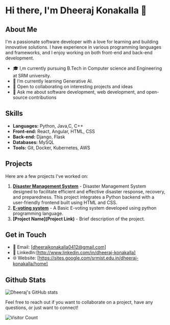 # Hi there, I'm Dheeraj Konakalla 👋
## About Me

I'm a passionate software developer with a love for learning and building innovative solutions. I have experience in various programming languages and frameworks, and I enjoy working on both front-end and back-end development.

- 🎓 I,m currently pursuing B.Tech in Computer science and Engineering at SRM university.
- 🌱 I’m currently learning Generative AI.
- 🤝 Open to collaborating on interesting projects and ideas
- 💬 Ask me about software development, web development, and open-source contributions

## Skills

- **Languages:** Python, Java,C, C++
- **Front-end:** React, Angular, HTML, CSS
- **Back-end:** Django, Flask
- **Databases:** MySQL
- **Tools:** Git, Docker, Kubernetes, AWS

## Projects

Here are a few projects I've worked on:

1. **[Disaster Management System](https://github.com/DheerajKonakalla4/-Disaster-Management-System.git)** - Disaster Management System designed to facilitate efficient and effective disaster response, recovery, and preparedness. This project integrates a Python backend with a user-friendly frontend built using HTML and CSS.
2. **[E-voting system](https://github.com/DheerajKonakalla4/E-voting-system-.git)** - A Basic E-voting system developed using python programming language.
3. **[Project Name](Project Link)** - Brief description of the project.

## Get in Touch

- 📧 Email: [dheerajkonakalla0412@gmail.com]
- 💼 LinkedIn:[http://www.linkedin.com/in/dheeraj-konakalla]
- 🌐 Website: [https://sites.google.com/srmist.edu.in/dheeraj-konakalla/home]

## Github Stats
![Dheeraj's GitHub stats](https://github-readme-stats.vercel.app/api?username=DheerajKonakalla4&show_icons=true&theme=radical)

Feel free to reach out if you want to collaborate on a project, have any questions, or just want to connect!

![Visitor Count](https://visitor-badge.laobi.icu/badge?page_id=DheerajKonakalla4.DheerajKonakalla4)
